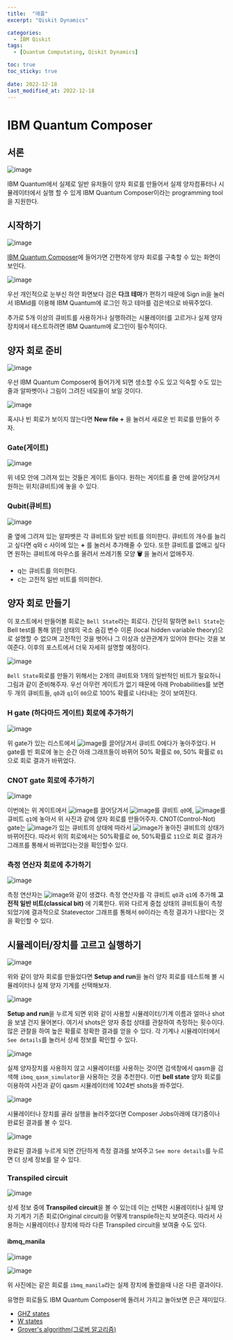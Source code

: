 ```yaml
---
title:  "애플"
excerpt: "Qiskit Dynamics"

categories:
  - IBM Qiskit
tags:
  - [Quantum Computating, Qiskit Dynamics]

toc: true
toc_sticky: true
 
date: 2022-12-18
last_modified_at: 2022-12-18
---
```


# IBM Quantum Composer
## 서론
![image](https://user-images.githubusercontent.com/79438062/151334474-acd4619b-6e45-41a5-a3b2-0051f15f6856.png)

IBM Quantum에서 실제로 일반 유저들이 양자 회로를 만들어서 실제 양자컴퓨터나 시뮬레이터에서 실행 할 수 있게 IBM Quantum Composer이라는 programming tool을 지원한다.

## 시작하기
![image](https://user-images.githubusercontent.com/79438062/151337312-53c66448-944a-4b03-85c8-260884bf3bc6.png)

[IBM Quantum Composer](https://quantum-computing.ibm.com/composer/files/new)에 들어가면 간편하게 양자 회로를 구축할 수 있는 화면이 보인다.

![image](https://user-images.githubusercontent.com/79438062/151338299-46fa0795-da40-4fec-8bde-ec02236ffeb7.png)

우선 개인적으로 눈부신 하얀 화면보다 검은 **다크 테마**가 편하기 때문에 Sign in을 눌러서 IBMid를 이용해 IBM Quantum에 로그인 하고 테마를 검은색으로 바꿔주었다.

추가로 5개 이상의 큐비트를 사용하거나 실행하려는 시뮬레이터를 고르거나 실제 양자 장치에서 테스트하려면 IBM Quantum에 로그인이 필수적이다.

## 양자 회로 준비

![image](https://user-images.githubusercontent.com/79438062/151347750-f2bc1966-35f0-4ed8-9481-39277e43590e.png)

우선 IBM Quantum Composer에 들어가게 되면 생소할 수도 있고 익숙할 수도 있는 줄과 알파벳이나 그림이 그려진 네모들이 보일 것이다.

![image](https://user-images.githubusercontent.com/79438062/151348269-5a9483ff-c87e-4866-b38d-845cfed24aa4.png)

혹시나 빈 회로가 보이지 않는다면 **New file +** 을 눌러서 새로운 빈 회로를 만들어 주자.

### Gate(게이트)
![image](https://user-images.githubusercontent.com/79438062/151348603-e3184ce5-a632-4a80-b8df-4b1cfcf86f47.png)

위 네모 안에 그려져 있는 것들은 게이트 들이다. 원하는 게이트를 줄 안에 끌어당겨서 원하는 위치(큐비트)에 놓을 수 있다.


### Qubit(큐비트)
![image](https://user-images.githubusercontent.com/79438062/151348815-451914c5-0b50-4419-9cbd-831f1fb31c97.png)

줄 옆에 그려져 있는 알파벳은 각 큐비트와 일반 비트를 의미한다. 큐비트의 개수를 늘리고 싶다면 q와 c 사이에 있는 **+** 를 눌러서 추가해줄 수 있다. 또한 큐비트를 없애고 싶다면 원하는 큐비트에 마우스를 올려서 쓰레기통 모양 **🗑** 을 눌러서 없애주자.
- q는 큐비트를 의미한다.
- c는 고전적 일반 비트를 의미한다.

## 양자 회로 만들기
이 포스트에서 만들어볼 회로는 `Bell State`라는 회로다.
간단히 말하면 `Bell State`는 Bell test를 통해 얽힌 상태의 국소 숨김 변수 이론 (local hidden variable theory)으로 설명할 수 없으며 고전적인 것을 벗어나 그 이상과 상관관계가 있어야 한다는 것을 보여준다. 이후의 포스트에서 더욱 자세히 설명할 예정이다.

![image](https://user-images.githubusercontent.com/79438062/151350195-4fa75d75-2a09-444c-a42d-1768fa36fe88.png)

`Bell State`회로를 만들기 위해서는 2개의 큐비트와 1개의 일반적인 비트가 필요하니 그림과 같이 준비해주자. 우선 아무런 게이트가 없기 때문에 아래 Probabilities를 보면 두 개의 큐비트들, `q0`과 `q1`이 `00`으로 100% 확률로 나타내는 것이 보여진다.

### H gate (하다마드 게이트) 회로에 추가하기
![image](https://user-images.githubusercontent.com/79438062/151350384-91d7458f-c841-4310-8641-b4ee2fc106b3.png)

위 gate가 있는 리스트에서 ![image](https://user-images.githubusercontent.com/79438062/151351134-a5dc5404-28cc-4946-8cdf-4b5c3474eafc.png)를 끌어당겨서 큐비트 0에다가 놓아주었다. H gate를 빈 회로에 놓는 순간 아래 그래프들이 바뀌어 50% 확률로 `00`, 50% 확률로 `01`으로 회로 결과가 바뀌었다.

### CNOT gate 회로에 추가하기
![image](https://user-images.githubusercontent.com/79438062/151350924-94a57dd5-c22b-4f4b-9113-1861bbef61c7.png)

이번에는 위 게이트에서 ![image](https://user-images.githubusercontent.com/79438062/151351056-0e17301b-d192-48f0-bf1e-4f4f661f72ba.png)를 끌어당겨서 ![image](https://user-images.githubusercontent.com/79438062/151351310-c8d8d9bf-cbb4-4be0-a1c9-590153ba0d6e.png)를 큐비트 `q0`에, ![image](https://user-images.githubusercontent.com/79438062/151351471-06865fa3-cc64-48aa-9614-25b353c190a0.png)를 큐비트 `q1`에 놓아서 위 사진과 같에 양자 회로를 만들어주자. CNOT(Control-Not) gate는 ![image](https://user-images.githubusercontent.com/79438062/151351310-c8d8d9bf-cbb4-4be0-a1c9-590153ba0d6e.png)가 있는 큐비트의 상태에 따라서 ![image](https://user-images.githubusercontent.com/79438062/151351471-06865fa3-cc64-48aa-9614-25b353c190a0.png)가 놓아진 큐비트의 상태가 바뀌어진다. 따라서 위의 회로에서는 50%확률로 `00`, 50%확률로 `11`으로 회로 결과가 그래프를 통해서 바뀌었다는것을 확인할수 있다.

### 측정 연산자 회로에 추가하기
![image](https://user-images.githubusercontent.com/79438062/151352161-36ca4dd9-4b66-4885-95b7-57fb1be8a81d.png)

측정 연산자는 ![image](https://user-images.githubusercontent.com/79438062/151352239-d947621b-f828-4d67-bf08-7c97bcf661ea.png)와 같이 생겼다. 측정 연산자를 각 큐비트 `q0`과 `q1`에 추가해 **고전적 일반 비트(classical bit)** 에 기록한다. 위와 다르게 중첩 상태의 큐비트들이 측정되었기에 결과적으로 Statevector 그래프를 통해서 `00`이라는 측정 결과가 나왔다는 것을 확인할 수 있다.

## 시뮬레이터/장치를 고르고 실행하기
![image](https://user-images.githubusercontent.com/79438062/151352981-4c86bd55-8c32-4807-9f77-d38158a511f7.png)

위와 같이 양자 회로를 만들었다면 **Setup and run**을 눌러 양자 회로를 테스트해 볼 시뮬레이터나 실제 양자 기계를 선택해보자.

![image](https://user-images.githubusercontent.com/79438062/151353190-7963371a-32f3-4e73-b265-552dfedc2800.png)

**Setup and run**을 누르게 되면 위와 같이 사용할 시뮬레이터/기계 이름과 얼마나 shot을 보낼 건지 물어본다. 여기서 shots은 양자 중첩 상태를 관찰하여 측정하는 횟수이다. 많은 관찰을 하여 높은 확률로 정확한 결과를 얻을 수 있다. 각 기계나 시뮬레이터에서 ``See details``를 눌러서 상세 정보를 확인할 수 있다.

![image](https://user-images.githubusercontent.com/79438062/151353640-7596f0ff-a8e1-420c-a7ac-f702583d413c.png)

실제 양자장치를 사용하지 않고 시뮬레이터를 사용하는 것이면 검색창에서 qasm을 검색해 `ibmq_qasm_simulator`을 사용하는 것을 추천한다. 이번 **bell state** 양자 회로를 이용하여 사진과 같이 qasm 시뮬레이터에 1024번 shots을 쏴주었다.

![image](https://user-images.githubusercontent.com/79438062/151354357-2e99342d-babd-47a6-a919-d32b4780567d.png)

시뮬레이터나 장치를 골라 실행을 눌러주었다면 Composer Jobs아래에 대기중이나 완료된 결과를 볼 수 있다.

![image](https://user-images.githubusercontent.com/79438062/151354961-9e31b055-e283-44fe-a865-a5f38b54b06d.png)

완료된 결과를 누르게 되면 간단하게 측정 결과를 보여주고 `See more details`를 누르면 더 상세 정보를 알 수 있다.

### Transpiled circuit
![image](https://user-images.githubusercontent.com/79438062/151355239-8e320747-c05a-451b-b8a9-23e059242b9a.png)

상세 정보 중에 **Transpiled circuit**을 볼 수 있는데 이는 선택한 시뮬레이터나 실제 양자 기계가 기존 회로(Original circuit)을 어떻게 transpile하는지 보여준다. 따라서 사용하는 시뮬레이터나 장치에 따라 다른 Transpiled circuit을 보여줄 수도 있다.

#### ibmq_manila
![image](https://user-images.githubusercontent.com/79438062/151357489-f0137bd4-4a32-4d29-a4cd-763428162666.png)

![image](https://user-images.githubusercontent.com/79438062/151357591-9bd9e3fe-680a-40f3-9a54-47e65e33affd.png)

위 사진에는 같은 회로를 `ibmq_manila`라는 실제 장치에 돌렸을때 나온 다른 결과이다.


유명한 회로들도 IBM Quantum Composer에 돌려서 가지고 놀아보면 은근 재미있다.
- [GHZ states](https://quantum-computing.ibm.com/composer/docs/iqx/example-circuits/ghz)
- [W states](https://quantum-computing.ibm.com/composer/docs/iqx/example-circuits/w-state)
- [Grover's algorithm(그로버 알고리즘)](https://quantum-computing.ibm.com/composer/docs/iqx/example-circuits/grover) 